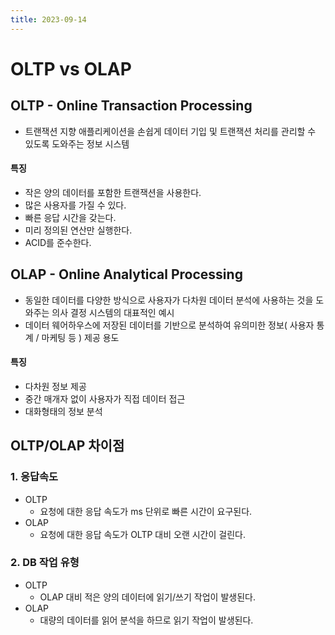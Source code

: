 ```yaml
---
title: 2023-09-14
---
```

# OLTP vs OLAP
## OLTP - Online Transaction Processing
- 트랜잭션 지향 애플리케이션을 손쉽게 데이터 기입 및 트랜잭션 처리를 관리할 수 있도록 도와주는 정보 시스템
#### 특징
- 작은 양의 데이터를 포함한 트랜잭션을 사용한다.
-  많은 사용자를 가질 수 있다.
- 빠른 응답 시간을 갖는다.
- 미리 정의된 연산만 실행한다.
- ACID를 준수한다.

## OLAP - Online Analytical Processing
- 동일한 데이터를 다양한 방식으로 사용자가 다차원 데이터 분석에 사용하는 것을 도와주는 의사 결정 시스템의 대표적인 예시
- 데이터 웨어하우스에 저장된 데이터를 기반으로 분석하여 유의미한 정보( 사용자 통계 / 마케팅 등 ) 제공 용도
#### 특징
- 다차원 정보 제공
- 중간 매개자 없이 사용자가 직접 데이터 접근
- 대화형태의 정보 분석


## OLTP/OLAP 차이점
### 1. 응답속도
- OLTP 
	- 요청에 대한 응답 속도가 ms 단위로 빠른 시간이 요구된다.
- OLAP 
	- 요청에 대한 응답 속도가 OLTP 대비 오랜 시간이 걸린다.

### 2. DB 작업 유형
- OLTP
	- OLAP 대비 적은 양의 데이터에 읽기/쓰기 작업이 발생된다.
- OLAP
	- 대량의 데이터를 읽어 분석을 하므로 읽기 작업이 발생된다.